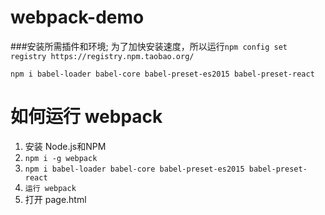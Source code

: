 # webpack-demo
###安装所需插件和环境;
为了加快安装速度，所以运行``npm config set registry https://registry.npm.taobao.org/``
```
npm i babel-loader babel-core babel-preset-es2015 babel-preset-react
```

# 如何运行 webpack
1. 安装 Node.js和NPM
2. ``npm i -g webpack``
3. ``npm i babel-loader babel-core babel-preset-es2015 babel-preset-react``
4. ``运行 webpack``
5. 打开 page.html
